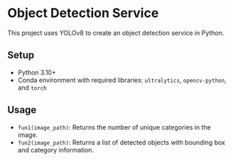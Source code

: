 # Object Detection Service

This project uses YOLOv8 to create an object detection service in Python.

## Setup

- Python 3.10+
- Conda environment with required libraries: `ultralytics`, `opencv-python`, and `torch`

## Usage

- `fun1(image_path)`: Returns the number of unique categories in the image.
- `fun2(image_path)`: Returns a list of detected objects with bounding box and category information.
